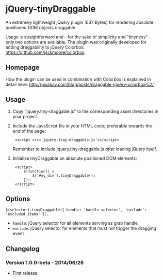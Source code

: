 jQuery-tinyDraggable
====================

An extremely lightweight jQuery plugin (637 Bytes) for rendering absolute positioned DOM objects draggable.

Usage is straightforward and - for the sake of simplicity and "tinyness" - only two options are available. The plugin was originally developed for adding draggability to jQuery Colorbox: https://github.com/jackmoore/colorbox.

## Homepage

How the plugin can be used in combination with Colorbox is explained in detail here:
http://pixabay.com/blog/posts/draggable-jquery-colorbox-52/

## Usage

1. Copy "jquery.tiny-draggable.js" to the corresponding asset directories in your project.

2. Include the JavsScript file in your HTML code; preferable towards the end of the page:

        <script src='jquery.tiny-draggable.js'></script>

   Remember to include jquery.tiny-draggable.js *after* loading jQuery itself.

3. Initialise tinyDraggable on absolute positioned DOM elements:

        <script>
            $(function() {
                $('#my_div').tinyDraggable();
            });
        </script>

## Options

    $(selector).tinyDraggable({ handle: 'handle selector', 'exclude': 'excluded items' });

* `handle`: jQuery selector for all elements serving as grab handle
* `exclude`: jQuery selector for elements that must not trigger the dragging event

## Changelog

### Version 1.0.0-beta - 2014/06/26

* First release
